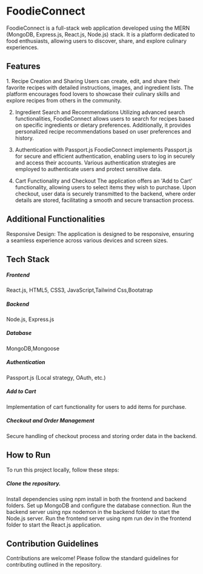 <h1>FoodieConnect</h1>
FoodieConnect is a full-stack web application developed using the MERN (MongoDB, Express.js, React.js, Node.js) stack. It is a platform dedicated to food enthusiasts, allowing users to discover, share, and explore culinary experiences.

<h2>Features</h2>
1. Recipe Creation and Sharing
Users can create, edit, and share their favorite recipes with detailed instructions, images, and ingredient lists. The platform encourages food lovers to showcase their culinary skills and explore recipes from others in the community.

2. Ingredient Search and Recommendations
Utilizing advanced search functionalities, FoodieConnect allows users to search for recipes based on specific ingredients or dietary preferences. Additionally, it provides personalized recipe recommendations based on user preferences and history.


3. Authentication with Passport.js
FoodieConnect implements Passport.js for secure and efficient authentication, enabling users to log in securely and access their accounts. Various authentication strategies are employed to authenticate users and protect sensitive data.

4. Cart Functionality and Checkout
The application offers an 'Add to Cart' functionality, allowing users to select items they wish to purchase. Upon checkout, user data is securely transmitted to the backend, where order details are stored, facilitating a smooth and secure transaction process.

<h2>Additional Functionalities</h2>

Responsive Design: The application is designed to be responsive, ensuring a seamless experience across various devices and screen sizes.

<h2>Tech Stack</h2>
<h5>Frontend</h5>React.js, HTML5, CSS3, JavaScript,Tailwind Css,Bootatrap
<h5>Backend</h5> Node.js, Express.js
<h5>Database</h5> MongoDB,Mongoose
<h5>Authentication </h5>Passport.js (Local strategy, OAuth, etc.)
<h5>Add to Cart</h5> Implementation of cart functionality for users to add items for purchase.
<h5>Checkout and Order Management</h5> Secure handling of checkout process and storing order data in the backend.
<h2>How to Run</h2>
To run this project locally, follow these steps:

<h5>Clone the repository.</h5>
Install dependencies using npm install in both the frontend and backend folders.
Set up MongoDB and configure the database connection.
Run the backend server using npx nodemon in the backend folder to start the Node.js server.
Run the frontend server using npm run dev in the frontend folder to start the React.js application.
<h2>Contribution Guidelines</h2>
Contributions are welcome! Please follow the standard guidelines for contributing outlined in the repository.
